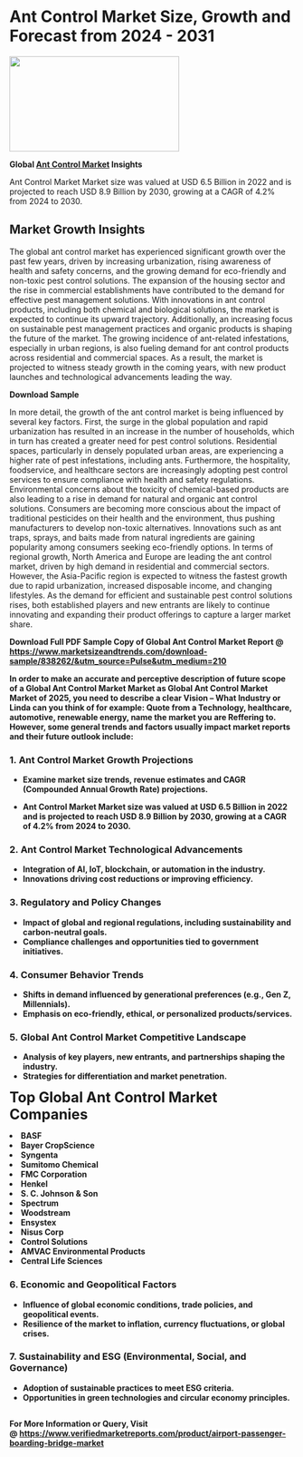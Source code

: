 <H1>Ant Control Market Size, Growth and Forecast from 2024 - 2031</H1><img class="aligncenter size-medium wp-image-584254" src="https://thirdeyenews.in/wp-content/uploads/2024/09/Global-Market-Research-300x168.jpeg" alt="" width="300" height="168" /><p><strong>Global&nbsp;<a href="https://www.marketsizeandtrends.com/download-sample/838262/&amp;utm_source=Pulse&amp;utm_medium=210">Ant Control Market</a> Insights</strong></p><p>Ant Control Market Market size was valued at USD 6.5 Billion in 2022 and is projected to reach USD 8.9 Billion by 2030, growing at a CAGR of 4.2% from 2024 to 2030.</p><p><h2>Market Growth Insights</h2> <p>The global ant control market has experienced significant growth over the past few years, driven by increasing urbanization, rising awareness of health and safety concerns, and the growing demand for eco-friendly and non-toxic pest control solutions. The expansion of the housing sector and the rise in commercial establishments have contributed to the demand for effective pest management solutions. With innovations in ant control products, including both chemical and biological solutions, the market is expected to continue its upward trajectory. Additionally, an increasing focus on sustainable pest management practices and organic products is shaping the future of the market. The growing incidence of ant-related infestations, especially in urban regions, is also fueling demand for ant control products across residential and commercial spaces. As a result, the market is projected to witness steady growth in the coming years, with new product launches and technological advancements leading the way.</p> <p><strong>Download Sample</strong></p> <p>In more detail, the growth of the ant control market is being influenced by several key factors. First, the surge in the global population and rapid urbanization has resulted in an increase in the number of households, which in turn has created a greater need for pest control solutions. Residential spaces, particularly in densely populated urban areas, are experiencing a higher rate of pest infestations, including ants. Furthermore, the hospitality, foodservice, and healthcare sectors are increasingly adopting pest control services to ensure compliance with health and safety regulations. Environmental concerns about the toxicity of chemical-based products are also leading to a rise in demand for natural and organic ant control solutions. Consumers are becoming more conscious about the impact of traditional pesticides on their health and the environment, thus pushing manufacturers to develop non-toxic alternatives. Innovations such as ant traps, sprays, and baits made from natural ingredients are gaining popularity among consumers seeking eco-friendly options. In terms of regional growth, North America and Europe are leading the ant control market, driven by high demand in residential and commercial sectors. However, the Asia-Pacific region is expected to witness the fastest growth due to rapid urbanization, increased disposable income, and changing lifestyles. As the demand for efficient and sustainable pest control solutions rises, both established players and new entrants are likely to continue innovating and expanding their product offerings to capture a larger market share.</p> <p><strong></p><p><span class=""><strong>Download Full PDF Sample Copy of Global Ant Control Market Report</strong> @ <a href="https://www.marketsizeandtrends.com/download-sample/838262/&amp;utm_source=Pulse&amp;utm_medium=210" target="_blank">https://www.marketsizeandtrends.com/download-sample/838262/&amp;utm_source=Pulse&amp;utm_medium=210</a></span></p><p>In order to make an accurate and perceptive description of future scope of a Global&nbsp;Ant Control Market Market as Global&nbsp;Ant Control Market Market of 2025, you need to describe a clear Vision &ndash; What Industry or Linda can you think of for example: Quote from a Technology, healthcare, automotive, renewable energy, name the market you are Reffering to. However, some general trends and factors usually impact market reports and their future outlook include:</p><h3>1.&nbsp;<strong>Ant Control Market Growth Projections</strong></h3><ul><li>Examine market size trends, revenue estimates and CAGR (Compounded Annual Growth Rate) projections.</li><li><p>Ant Control Market Market size was valued at USD 6.5 Billion in 2022 and is projected to reach USD 8.9 Billion by 2030, growing at a CAGR of 4.2% from 2024 to 2030.</p></li></ul><h3>2.&nbsp;<strong>Ant Control Market Technological Advancements</strong></h3><ul><li>Integration of AI, IoT, blockchain, or automation in the industry.</li><li>Innovations driving cost reductions or improving efficiency.</li></ul><h3>3.&nbsp;<strong>Regulatory and Policy Changes</strong></h3><ul><li>Impact of global and regional regulations, including sustainability and carbon-neutral goals.</li><li>Compliance challenges and opportunities tied to government initiatives.</li></ul><h3>4.&nbsp;<strong>Consumer Behavior Trends</strong></h3><ul><li>Shifts in demand influenced by generational preferences (e.g., Gen Z, Millennials).</li><li>Emphasis on eco-friendly, ethical, or personalized products/services.</li></ul><h3>5.&nbsp;<strong>Global Ant Control Market Competitive Landscape</strong></h3><ul><li>Analysis of key players, new entrants, and partnerships shaping the industry.</li><li>Strategies for differentiation and market penetration.</li></ul><p data-pm-slice="1 1 []"><span style="color: inherit; font-family: inherit; font-size: 25px;">Top Global Ant Control Market Companies</span></p><div class="" data-test-id=""><p><li>BASF</li><li> Bayer CropScience</li><li> Syngenta</li><li> Sumitomo Chemical</li><li> FMC Corporation</li><li> Henkel</li><li> S. C. Johnson & Son</li><li> Spectrum</li><li> Woodstream</li><li> Ensystex</li><li> Nisus Corp</li><li> Control Solutions</li><li> AMVAC Environmental Products</li><li> Central Life Sciences</li></p></div><h3>6.&nbsp;<strong>Economic and Geopolitical Factors</strong></h3><ul><li>Influence of global economic conditions, trade policies, and geopolitical events.</li><li>Resilience of the market to inflation, currency fluctuations, or global crises.</li></ul><h3>7.&nbsp;<strong>Sustainability and ESG (Environmental, Social, and Governance)</strong></h3><ul><li>Adoption of sustainable practices to meet ESG criteria.</li><li>Opportunities in green technologies and circular economy principles.</li></ul><h2><strong style="font-size: 14px;">For More Information or Query, Visit @&nbsp;</strong><a style="background-color: #ffffff; font-size: 14px;" href="https://www.marketsizeandtrends.com/report/ant-control-market/" target="_blank">https://www.verifiedmarketreports.com/product/airport-passenger-boarding-bridge-market</a></h2>
